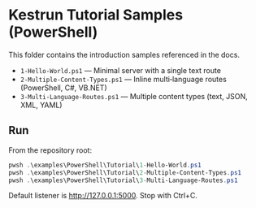 # Kestrun Tutorial Samples (PowerShell)

This folder contains the introduction samples referenced in the docs.

- `1-Hello-World.ps1` — Minimal server with a single text route
- `2-Multiple-Content-Types.ps1` — Inline multi‑language routes (PowerShell, C#, VB.NET)
- `3-Multi-Language-Routes.ps1` — Multiple content types (text, JSON, XML, YAML)

## Run

From the repository root:

```powershell
pwsh .\examples\PowerShell\Tutorial\1-Hello-World.ps1
pwsh .\examples\PowerShell\Tutorial\2-Multiple-Content-Types.ps1
pwsh .\examples\PowerShell\Tutorial\3-Multi-Language-Routes.ps1 
```

Default listener is <http://127.0.0.1:5000>. Stop with Ctrl+C.
